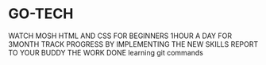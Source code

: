 # GO-TECH
WATCH MOSH HTML AND CSS FOR BEGINNERS
1HOUR A DAY
FOR 3MONTH
TRACK PROGRESS BY IMPLEMENTING THE NEW SKILLS
REPORT TO YOUR BUDDY THE WORK DONE
learning git commands
